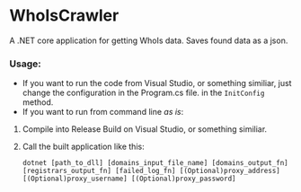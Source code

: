 # WhoIsCrawler

A .NET core application for getting WhoIs data. Saves found data as a json.
### Usage:
* If you want to run the code from Visual Studio, or something similiar, just change the configuration in the Program.cs file. in the `InitConfig` method.
* If you want to run from command line *as is*: 
1. Compile into Release Build on Visual Studio, or something similiar.
2. Call the built application like this:
 
     `dotnet [path_to_dll] [domains_input_file_name] [domains_output_fn] [registrars_output_fn] [failed_log_fn] [(Optional)proxy_address] [(Optional)proxy_username] [(Optional)proxy_password]`
